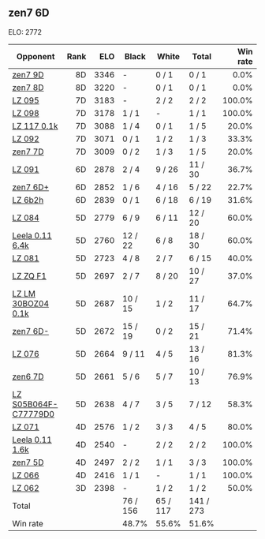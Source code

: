 ## zen7 6D ##

ELO: 2772

Opponent | Rank | ELO | Black | White | Total | Win rate
---------|-----:|----:|-------|-------|-------|-------:
[zen7 9D](zen7%209D.md) | 8D | 3346 | - | 0 / 1 | 0 / 1 | 0.0%
[zen7 8D](zen7%208D.md) | 8D | 3220 | - | 0 / 1 | 0 / 1 | 0.0%
[LZ 095](LZ%20095.md) | 7D | 3183 | - | 2 / 2 | 2 / 2 | 100.0%
[LZ 098](LZ%20098.md) | 7D | 3178 | 1 / 1 | - | 1 / 1 | 100.0%
[LZ 117 0.1k](LZ%20117%200.1k.md) | 7D | 3088 | 1 / 4 | 0 / 1 | 1 / 5 | 20.0%
[LZ 092](LZ%20092.md) | 7D | 3071 | 0 / 1 | 1 / 2 | 1 / 3 | 33.3%
[zen7 7D](zen7%207D.md) | 7D | 3009 | 0 / 2 | 1 / 3 | 1 / 5 | 20.0%
[LZ 091](LZ%20091.md) | 6D | 2878 | 2 / 4 | 9 / 26 | 11 / 30 | 36.7%
[zen7 6D+](zen7%206D+.md) | 6D | 2852 | 1 / 6 | 4 / 16 | 5 / 22 | 22.7%
[LZ 6b2h](LZ%206b2h.md) | 6D | 2839 | 0 / 1 | 6 / 18 | 6 / 19 | 31.6%
[LZ 084](LZ%20084.md) | 5D | 2779 | 6 / 9 | 6 / 11 | 12 / 20 | 60.0%
[Leela 0.11 6.4k](Leela%200.11%206.4k.md) | 5D | 2760 | 12 / 22 | 6 / 8 | 18 / 30 | 60.0%
[LZ 081](LZ%20081.md) | 5D | 2723 | 4 / 8 | 2 / 7 | 6 / 15 | 40.0%
[LZ ZQ F1](LZ%20ZQ%20F1.md) | 5D | 2697 | 2 / 7 | 8 / 20 | 10 / 27 | 37.0%
[LZ LM 30BOZ04 0.1k](LZ%20LM%2030BOZ04%200.1k.md) | 5D | 2687 | 10 / 15 | 1 / 2 | 11 / 17 | 64.7%
[zen7 6D-](zen7%206D-.md) | 5D | 2672 | 15 / 19 | 0 / 2 | 15 / 21 | 71.4%
[LZ 076](LZ%20076.md) | 5D | 2664 | 9 / 11 | 4 / 5 | 13 / 16 | 81.3%
[zen6 7D](zen6%207D.md) | 5D | 2661 | 5 / 6 | 5 / 7 | 10 / 13 | 76.9%
[LZ S05B064F-C77779D0](LZ%20S05B064F-C77779D0.md) | 5D | 2638 | 4 / 7 | 3 / 5 | 7 / 12 | 58.3%
[LZ 071](LZ%20071.md) | 4D | 2576 | 1 / 2 | 3 / 3 | 4 / 5 | 80.0%
[Leela 0.11 1.6k](Leela%200.11%201.6k.md) | 4D | 2540 | - | 2 / 2 | 2 / 2 | 100.0%
[zen7 5D](zen7%205D.md) | 4D | 2497 | 2 / 2 | 1 / 1 | 3 / 3 | 100.0%
[LZ 066](LZ%20066.md) | 4D | 2416 | 1 / 1 | - | 1 / 1 | 100.0%
[LZ 062](LZ%20062.md) | 3D | 2398 | - | 1 / 2 | 1 / 2 | 50.0%
Total | | | 76 / 156 | 65 / 117 | 141 / 273 | 
Win rate| | | 48.7% | 55.6% | 51.6% | 
